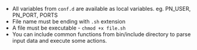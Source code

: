 - All variables from `conf.d` are available as local variables.
eg. PN_USER, PN_PORT, PORTS
- File name must be ending with `.sh` extension
- A file must be executable - `chmod +x file.sh`
- You can include common functions from bin/include directory to
parse input data and execute some actions.
